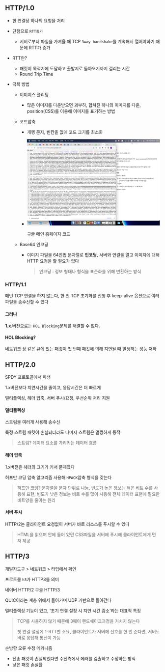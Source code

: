 ## HTTP/1.0

- 한 연결당 하나의 요청을 처리

- 단점으로 `RTT증가`

  - 서버로부터 파일을 가져올 때 TCP `3way handshake`를 계속해서 열어야하기 때문에 RTT가 증가

- RTT란?

  - 패킷이 목적지에 도달하고 출발지로 돌아오기까지 걸리는 시간
  -  Round Trip Time

- 극복 방법

  - 이미지스 플리팅

    - 많은 이미지를 다운받으면 과부하, 합쳐진 하나의 이미지를 다운, position(CSS)를 이용해 이미지를 표기하는 방법

  - 코드압축

    - 개행 문자, 빈칸을 없애 코드 크기를 최소화

    - ![google](README.assets/google.png)

      구글 메인 홈페이지 코드

  - Base64 인코딩

    - 이미지 파일을 64진법 문자열로 **인코딩,** 서버와 연결을 열고 이미지에 대해 HTTP 요청을 할 필요가 없다

      >인코딩 : 정보 형태나 형식을 표준화를 위해 변환하는 방식



### HTTP/1.1

매번 TCP 연결을 하지 않는다, 한 번 TCP 초기화를 진행 후 keep-alive 옵션으로 여러 파일을 송수신할 수 있다



#### 그러나

**1.x**.버전으로는 `HOL Blocking`문제를 해결할 수 없다.



#### HOL Blocking?

네트워크 상 같은 큐에 있는 패킷이 첫 번째 패킷에 의해 지연될 때 발생하는 성능 저하



## HTTP/2.0

SPDY 프로토콜에서 파생

1.x버전보다 지연시간을 줄이고, 응답시간은 더 빠르게

멀티플렉싱, 헤더 압축, 서버 푸시/요청, 우선순위 처리 지원 



#### 멀티플렉싱

스트림을 여러개 사용해 송수신

특정 스트림 패킷이 손실되더라도 나머지 스트림은 멀쩡하게 동작

> 스트림? 데이터 요소를 가리키는 데이터 흐름



#### 헤더 압축

1.x버전은 헤더의 크기가 커서 문제였다

허프만 코딩 압축 알고리즘 사용해 `HPACK`압축 형식을 갖는다

> 허프만 코딩? 문자열을 문자 단위로 나눔, 빈도가 높은 정보는 적은 비트 수를 사용해 표현, 빈도가 낮은 정보는 비트 수를 많이 사용해 전체 데이터 표현에 필요한 비트양을 줄이는 원리



#### 서버 푸시

HTTP/2는 클라이언트 요청없이 서버가 바로 리소스를 푸시할 수 있다

> HTML을 읽으며 안에 들어 있던 CSS파일을 서버에 푸시해 클라이언트에게 먼저 제공



## HTTP/3

개발자도구 > 네트워크 > 타입에서 확인

프로토콜 `h3`가 HTTP3를 의미

네이버 HTTP/2 구글 HTTP/3



QUIC이라는 계층 위에서 돌아가며 UDP 기반으로 돌아간다

멀티플렉싱 기능이 있고, '초기 연결 설정 시 지연 시간 감소'라는 대표적 특징

> TCP를 사용하지 않기 때문에 3웨이 핸드쉐이크과정을 거치지 않는다
>
> 첫 연결 설정에 1-RTT만 소요, 클라이언트가 서버에 신호를 한 번 준다면, 서버도 바로 응답해 통신이 가능



순방향 오류 수정 메커니즘

- 전송 패킷이 손실되었다면 수신측에서 에러를 검출하고 수정하는 방식
- 낮은 패킷 손실률